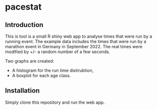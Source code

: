 # pacestat

## Introduction

This is tool is a small R shiny web app to analyse times that were run by a running event. The example data includes the times that were run by a marathon event in Germany in September 2022. The real times were modified by +/- a random number of a few seconds. 

Two graphs are created:  
+ A histogram for the run time distirubtion, 
+ A boxplot for each age class.


## Installation

Simply clone this repository and run the web app.




